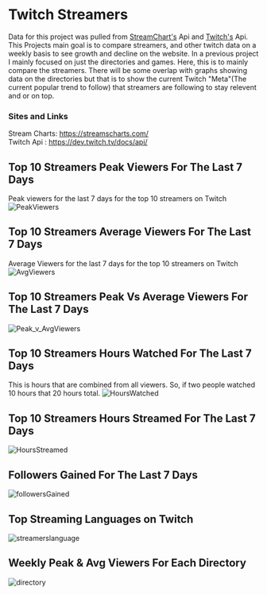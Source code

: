 # Twitch Streamers 
Data for this project was pulled from [StreamChart's](https://streamscharts.com/) Api and [Twitch's](https://dev.twitch.tv/docs/api/) Api. This Projects main goal is to compare streamers, and other twitch data on a weekly basis to see growth and decline on the website. In a previous project I mainly focused on just the directories and games. Here, this is to mainly compare the streamers. There will be some overlap with graphs showing data on the directories but that is to show the current Twitch "Meta"(The current popular trend to follow) that streamers are following to stay relevent and or on top. 

### Sites and Links
Stream Charts: https://streamscharts.com/
\
Twitch Api : https://dev.twitch.tv/docs/api/



## Top 10 Streamers Peak Viewers For The Last 7 Days 
Peak viewers for the last 7 days for the top 10 streamers on Twitch
![PeakViewers](https://i.gyazo.com/72a8ff1c938b9ce32332da522a6ba5cc.png)


## Top 10 Streamers Average Viewers For The Last 7 Days
Average Viewers for the last 7 days for the top 10 streamers on Twitch
![AvgViewers](https://i.gyazo.com/6026d80efa03add3503b68fc49d94ef2.png)


## Top 10 Streamers Peak Vs Average Viewers For The Last 7 Days
![Peak_v_AvgViewers](https://i.gyazo.com/5b41850127406daca8be12a15408189d.png)


## Top 10 Streamers Hours Watched For The Last 7 Days
This is hours that are combined from all viewers. So, if two people watched 10 hours that 20 hours total.
![HoursWatched](https://i.gyazo.com/0f0e54d261e4ec494016c03ee1dd23d0.png)


## Top 10 Streamers Hours Streamed For The Last 7 Days
![HoursStreamed](https://i.gyazo.com/d30eeb992e68e14b9f346f240f96c2d9.png)


## Followers Gained For The Last 7 Days
![followersGained](https://i.gyazo.com/122e29fafa765587b59645037b02d61c.png)


## Top Streaming Languages on Twitch
![streamerslanguage](https://i.gyazo.com/8f83a0ab92cad5d75d1c15c6eb5ffbf7.png)


## Weekly Peak & Avg Viewers For Each Directory 
![directory](https://i.gyazo.com/4a1c8831cabb70f2f4f6d9a53061996d.png)